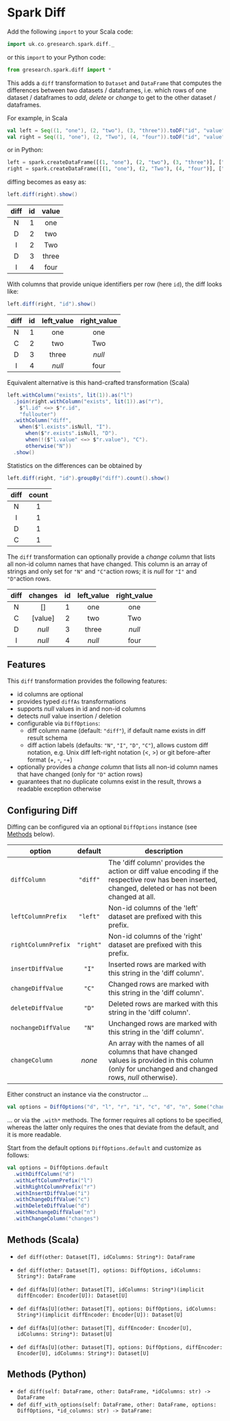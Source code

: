 # Spark Diff

Add the following `import` to your Scala code:

```scala
import uk.co.gresearch.spark.diff._
```

or this `import` to your Python code:

```python
from gresearch.spark.diff import *
```

This adds a `diff` transformation to `Dataset` and `DataFrame` that computes the differences between two datasets / dataframes,
i.e. which rows of one dataset / dataframes to _add_, _delete_ or _change_ to get to the other dataset / dataframes.

For example, in Scala

```scala
val left = Seq((1, "one"), (2, "two"), (3, "three")).toDF("id", "value")
val right = Seq((1, "one"), (2, "Two"), (4, "four")).toDF("id", "value")
```

or in Python:

```python
left = spark.createDataFrame([(1, "one"), (2, "two"), (3, "three")], ["id", "value"])
right = spark.createDataFrame([(1, "one"), (2, "Two"), (4, "four")], ["id", "value"])
```

diffing becomes as easy as:

```scala
left.diff(right).show()
```

|diff |id   |value  |
|:---:|:---:|:-----:|
|    N|    1|    one|
|    D|    2|    two|
|    I|    2|    Two|
|    D|    3|  three|
|    I|    4|   four|

With columns that provide unique identifiers per row (here `id`), the diff looks like:

```scala
left.diff(right, "id").show()
```

|diff |id   |left_value|right_value|
|:---:|:---:|:--------:|:---------:|
|    N|    1|       one|        one|
|    C|    2|       two|        Two|
|    D|    3|     three|     *null*|
|    I|    4|    *null*|       four|


Equivalent alternative is this hand-crafted transformation (Scala)

```scala
left.withColumn("exists", lit(1)).as("l")
  .join(right.withColumn("exists", lit(1)).as("r"),
    $"l.id" <=> $"r.id",
    "fullouter")
  .withColumn("diff",
    when($"l.exists".isNull, "I").
      when($"r.exists".isNull, "D").
      when(!($"l.value" <=> $"r.value"), "C").
      otherwise("N"))
  .show()
```

Statistics on the differences can be obtained by

```scala
left.diff(right, "id").groupBy("diff").count().show()
```

|diff  |count  |
|:----:|:-----:|
|     N|      1|
|     I|      1|
|     D|      1|
|     C|      1|

The `diff` transformation can optionally provide a *change column* that lists all non-id column names that have changed.
This column is an array of strings and only set for `"N"` and `"C"`action rows; it is *null* for `"I"` and `"D"`action rows.

|diff |changes|id   |left_value|right_value|
|:---:|:-----:|:---:|:--------:|:---------:|
|    N|     []|    1|       one|        one|
|    C|[value]|    2|       two|        Two|
|    D| *null*|    3|     three|     *null*|
|    I| *null*|    4|    *null*|       four|

## Features

This `diff` transformation provides the following features:
* id columns are optional
* provides typed `diffAs` transformations
* supports *null* values in id and non-id columns
* detects *null* value insertion / deletion
* configurable via `DiffOptions`:
  * diff column name (default: `"diff"`), if default name exists in diff result schema
  * diff action labels (defaults: `"N"`, `"I"`, `"D"`, `"C"`), allows custom diff notation,
e.g. Unix diff left-right notation (<, >) or git before-after format (+, -, -+)
* optionally provides a *change column* that lists all non-id column names that have changed (only for `"D"` action rows)
* guarantees that no duplicate columns exist in the result, throws a readable exception otherwise

## Configuring Diff

Diffing can be configured via an optional `DiffOptions` instance (see [Methods](#methods) below).

|option              |default  |description|
|--------------------|:-------:|-----------|
|`diffColumn`        |`"diff"` |The 'diff column' provides the action or diff value encoding if the respective row has been inserted, changed, deleted or has not been changed at all.|
|`leftColumnPrefix`  |`"left"` |Non-id columns of the 'left' dataset are prefixed with this prefix.|
|`rightColumnPrefix` |`"right"`|Non-id columns of the 'right' dataset are prefixed with this prefix.|
|`insertDiffValue`   |`"I"`    |Inserted rows are marked with this string in the 'diff column'.|
|`changeDiffValue`   |`"C"`    |Changed rows are marked with this string in the 'diff column'.|
|`deleteDiffValue`   |`"D"`    |Deleted rows are marked with this string in the 'diff column'.|
|`nochangeDiffValue` |`"N"`    |Unchanged rows are marked with this string in the 'diff column'.|
|`changeColumn`      |*none*   |An array with the names of all columns that have changed values is provided in this column (only for unchanged and changed rows, *null* otherwise).|

Either construct an instance via the constructor …

```scala
val options = DiffOptions("d", "l", "r", "i", "c", "d", "n", Some("changes"))
```

… or via the `.with*` methods. The former requires all options to be specified, whereas the latter
only requires the ones that deviate from the default, and it is more readable.

Start from the default options `DiffOptions.default` and customize as follows:

```scala
val options = DiffOptions.default
  .withDiffColumn("d")
  .withLeftColumnPrefix("l")
  .withRightColumnPrefix("r")
  .withInsertDiffValue("i")
  .withChangeDiffValue("c")
  .withDeleteDiffValue("d")
  .withNochangeDiffValue("n")
  .withChangeColumn("changes")
```

## Methods (Scala)

* `def diff(other: Dataset[T], idColumns: String*): DataFrame`
* `def diff(other: Dataset[T], options: DiffOptions, idColumns: String*): DataFrame`


* `def diffAs[U](other: Dataset[T], idColumns: String*)(implicit diffEncoder: Encoder[U]): Dataset[U]`
* `def diffAs[U](other: Dataset[T], options: DiffOptions, idColumns: String*)(implicit diffEncoder: Encoder[U]): Dataset[U]`
* `def diffAs[U](other: Dataset[T], diffEncoder: Encoder[U], idColumns: String*): Dataset[U]`
* `def diffAs[U](other: Dataset[T], options: DiffOptions, diffEncoder: Encoder[U], idColumns: String*): Dataset[U]`


## Methods (Python)

* `def diff(self: DataFrame, other: DataFrame, *idColumns: str) -> DataFrame`
* `def diff_with_options(self: DataFrame, other: DataFrame, options: DiffOptions, *id_columns: str) -> DataFrame:`
